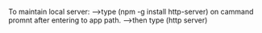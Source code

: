 To maintain local server:
			-->type (npm -g install http-server) on cammand promnt after entering to app path.
			-->then type (http server)
